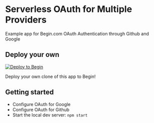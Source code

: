 # Serverless OAuth for Multiple Providers

Example app for Begin.com OAuth Authentication through Github and Google

## Deploy your own

[![Deploy to Begin](https://static.begin.com/deploy-to-begin.svg)](https://begin.com/apps/create?template=https://github.com/rbethel/oauth-example)

Deploy your own clone of this app to Begin!

## Getting started

-   Configure OAuth for Google
-   Configure OAuth for Github
-   Start the local dev server: `npm start`
